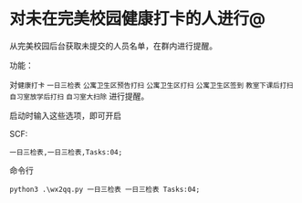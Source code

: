 # 对未在完美校园健康打卡的人进行@

从完美校园后台获取未提交的人员名单，在群内进行提醒。

功能：

对`健康打卡` `一日三检表` `公寓卫生区预告打扫` `公寓卫生区打扫` `公寓卫生区签到` `教室下课后打扫` `自习室放学后打扫` `自习室大扫除` 进行提醒。

启动时输入这些选项，即可开启

SCF:

```text
一日三检表,一日三检表,Tasks:04;
```

命令行

```shell
python3 .\wx2qq.py 一日三检表 一日三检表 Tasks:04;
```

